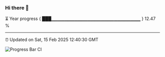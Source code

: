### Hi there 👋

⏳ Year progress { ███▁▁▁▁▁▁▁▁▁▁▁▁▁▁▁▁▁▁▁▁▁▁▁▁▁▁▁ } 12.47 %

---

⏰ Updated on Sat, 15 Feb 2025 12:40:30 GMT

![Progress Bar CI](https://github.com/DhruviPatel157/GitHub-Actions-Demo/workflows/Progress%20Bar%20CI/badge.svg)
